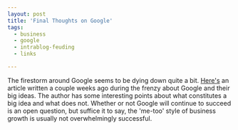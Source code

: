 ```yaml
---
layout: post
title: 'Final Thoughts on Google'
tags:
  - business
  - google
  - intrablog-feuding
  - links

---
```


The firestorm around Google seems to be dying down quite a bit. <a href="http://gigaom.com/2009/02/03/google-the-big-ideas/">Here's</a> an article written a couple weeks ago during the frenzy about Google and their big ideas. The author has some interesting points about what constitutes a big idea and what does not. Whether or not Google will continue to succeed is an open question, but suffice it to say, the 'me-too' style of business growth is usually not overwhelmingly successful.
